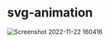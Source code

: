 # svg-animation
![Screenshot 2022-11-22 160416](https://user-images.githubusercontent.com/48369328/203285807-7530907e-e822-4d98-809e-498fc96d7ecc.png)

